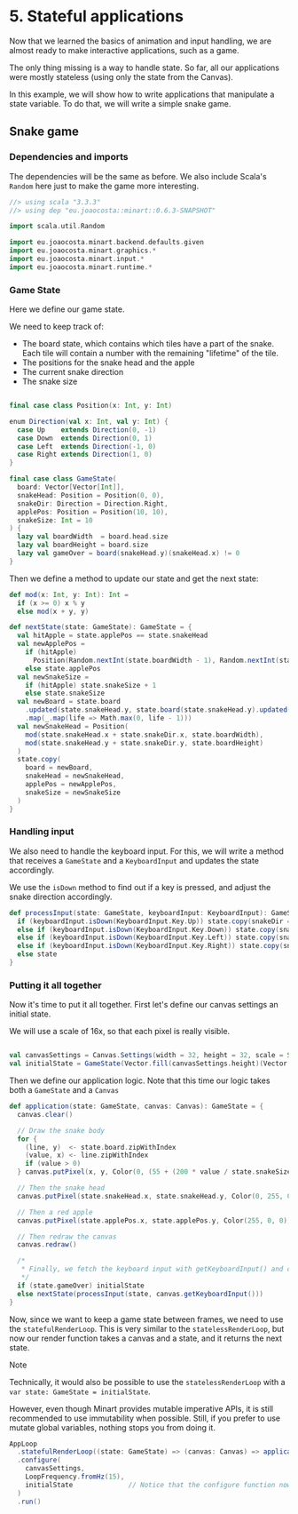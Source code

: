 # 5. Stateful applications

Now that we learned the basics of animation and input handling, we are almost ready to make interactive applications, such as a game.

The only thing missing is a way to handle state. So far, all our applications were mostly stateless (using only the state from the Canvas).

In this example, we will show how to write applications that manipulate a state variable. To do that, we will write a simple snake game.

## Snake game

### Dependencies and imports

The dependencies will be the same as before. We also include Scala's `Random` here just to make the game more interesting.

```scala
//> using scala "3.3.3"
//> using dep "eu.joaocosta::minart::0.6.3-SNAPSHOT"

import scala.util.Random

import eu.joaocosta.minart.backend.defaults.given
import eu.joaocosta.minart.graphics.*
import eu.joaocosta.minart.input.*
import eu.joaocosta.minart.runtime.*
```

### Game State

Here we define our game state.

We need to keep track of:
- The board state, which contains which tiles have a part of the snake. Each tile will contain a number with the remaining "lifetime" of the tile.
- The positions for the snake head and the apple
- The current snake direction
- The snake size

```scala

final case class Position(x: Int, y: Int)

enum Direction(val x: Int, val y: Int) {
  case Up    extends Direction(0, -1)
  case Down  extends Direction(0, 1)
  case Left  extends Direction(-1, 0)
  case Right extends Direction(1, 0)
}

final case class GameState(
  board: Vector[Vector[Int]],
  snakeHead: Position = Position(0, 0),
  snakeDir: Direction = Direction.Right,
  applePos: Position = Position(10, 10),
  snakeSize: Int = 10
) {
  lazy val boardWidth  = board.head.size
  lazy val boardHeight = board.size
  lazy val gameOver = board(snakeHead.y)(snakeHead.x) != 0
}
```

Then we define a method to update our state and get the next state:

```scala
def mod(x: Int, y: Int): Int =
  if (x >= 0) x % y
  else mod(x + y, y)

def nextState(state: GameState): GameState = {
  val hitApple = state.applePos == state.snakeHead
  val newApplePos =
    if (hitApple)
      Position(Random.nextInt(state.boardWidth - 1), Random.nextInt(state.boardHeight - 1))
    else state.applePos
  val newSnakeSize =
    if (hitApple) state.snakeSize + 1
    else state.snakeSize
  val newBoard = state.board
    .updated(state.snakeHead.y, state.board(state.snakeHead.y).updated(state.snakeHead.x, state.snakeSize))
    .map(_.map(life => Math.max(0, life - 1)))
  val newSnakeHead = Position(
    mod(state.snakeHead.x + state.snakeDir.x, state.boardWidth),
    mod(state.snakeHead.y + state.snakeDir.y, state.boardHeight)
  )
  state.copy(
    board = newBoard,
    snakeHead = newSnakeHead,
    applePos = newApplePos,
    snakeSize = newSnakeSize
  )
}
```

### Handling input

We also need to handle the keyboard input. For this, we will write a method that receives a `GameState` and a `KeyboardInput` and updates the state accordingly.

We use the `isDown` method to find out if a key is pressed, and adjust the snake direction accordingly.

```scala
def processInput(state: GameState, keyboardInput: KeyboardInput): GameState = {
  if (keyboardInput.isDown(KeyboardInput.Key.Up)) state.copy(snakeDir = Direction.Up)
  else if (keyboardInput.isDown(KeyboardInput.Key.Down)) state.copy(snakeDir = Direction.Down)
  else if (keyboardInput.isDown(KeyboardInput.Key.Left)) state.copy(snakeDir = Direction.Left)
  else if (keyboardInput.isDown(KeyboardInput.Key.Right)) state.copy(snakeDir = Direction.Right)
  else state
}
```

### Putting it all together

Now it's time to put it all together. First let's define our canvas settings an initial state.

We will use a scale of 16x, so that each pixel is really visible.

```scala

val canvasSettings = Canvas.Settings(width = 32, height = 32, scale = Some(16), clearColor = Color(0, 0, 0))
val initialState = GameState(Vector.fill(canvasSettings.height)(Vector.fill(canvasSettings.width)(0)))
```

Then we define our application logic. Note that this time our logic takes both a `GameState` and a `Canvas`

```scala
def application(state: GameState, canvas: Canvas): GameState = {
  canvas.clear()

  // Draw the snake body
  for {
    (line, y)  <- state.board.zipWithIndex
    (value, x) <- line.zipWithIndex
    if (value > 0)
  } canvas.putPixel(x, y, Color(0, (55 + (200 * value / state.snakeSize)), 0))

  // Then the snake head
  canvas.putPixel(state.snakeHead.x, state.snakeHead.y, Color(0, 255, 0))

  // Then a red apple
  canvas.putPixel(state.applePos.x, state.applePos.y, Color(255, 0, 0))

  // Then redraw the canvas
  canvas.redraw()

  /*
   * Finally, we fetch the keyboard input with getKeyboardInput() and compute the new state.
   */
  if (state.gameOver) initialState
  else nextState(processInput(state, canvas.getKeyboardInput()))
}
```

Now, since we want to keep a game state between frames, we need to use the `statefulRenderLoop`.
This is very similar to the `statelessRenderLoop`, but now our render function takes a canvas and a state, and it returns the next state.

> [!NOTE]
> Technically, it would also be possible to use the `statelessRenderLoop` with a `var state: GameState = initialState`.
>
> However, even though Minart provides mutable imperative APIs, it is still recommended to use immutability when possible.
> Still, if you prefer to use mutate global variables, nothing stops you from doing it.

```scala
AppLoop
  .statefulRenderLoop((state: GameState) => (canvas: Canvas) => application(state, canvas))
  .configure(
    canvasSettings,
    LoopFrequency.fromHz(15),
    initialState              // Notice that the configure function now needs an initialState
  )
  .run()
```
